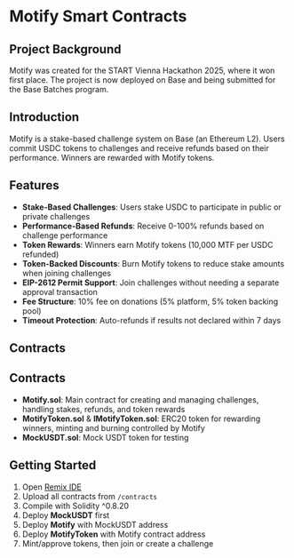 
# Motify Smart Contracts

## Project Background
Motify was created for the START Vienna Hackathon 2025, where it won first place. The project is now deployed on Base and being submitted for the Base Batches program.

## Introduction
Motify is a stake-based challenge system on Base (an Ethereum L2). Users commit USDC tokens to challenges and receive refunds based on their performance. Winners are rewarded with Motify tokens.

## Features

- **Stake-Based Challenges**: Users stake USDC to participate in public or private challenges
- **Performance-Based Refunds**: Receive 0-100% refunds based on challenge performance
- **Token Rewards**: Winners earn Motify tokens (10,000 MTF per USDC refunded)
- **Token-Backed Discounts**: Burn Motify tokens to reduce stake amounts when joining challenges
- **EIP-2612 Permit Support**: Join challenges without needing a separate approval transaction
- **Fee Structure**: 10% fee on donations (5% platform, 5% token backing pool)
- **Timeout Protection**: Auto-refunds if results not declared within 7 days

## Contracts


## Contracts
- **Motify.sol**: Main contract for creating and managing challenges, handling stakes, refunds, and token rewards
- **MotifyToken.sol** & **IMotifyToken.sol**: ERC20 token for rewarding winners, minting and burning controlled by Motify
- **MockUSDT.sol**: Mock USDT token for testing

## Getting Started
1. Open [Remix IDE](https://remix.ethereum.org)
2. Upload all contracts from `/contracts`
3. Compile with Solidity ^0.8.20
4. Deploy **MockUSDT** first
5. Deploy **Motify** with MockUSDT address
6. Deploy **MotifyToken** with Motify contract address
7. Mint/approve tokens, then join or create a challenge